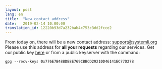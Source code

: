 ```yaml
---
layout: post
lang: en
title:  "New contact address"
date:   2019-02-14 10:00:00
translation_id: 12220b93d7a232bab4c753c3dd2fcce2
---
```


From today on, there will be a new contact address: 
[support@systemli.org](mailto:support@systemli.org)
Please use this address for **all your requests** regarding our services.
Get our public key [here](../assets/0x776E7B48BDE8E769CBBCD29210D46141EC77D27B.asc)
or from a public keyserver with the command: 

```
gpg --recv-keys 0x776E7B48BDE8E769CBBCD29210D46141EC77D27B
```
